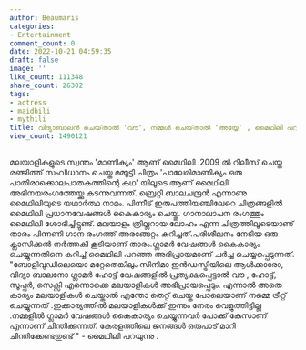 ```yaml
---
author: Beaumaris
categories:
- Entertainment
comment_count: 0
date: 2022-10-21 04:59:35
draft: false
image: ''
like_count: 111348
share_count: 26302
tags:
- actress
- maidhili
- mythili
title: വിദ്യാബാലൻ ചെയ്‌താൽ 'വൗ', നമ്മൾ ചെയ്‌താൽ 'അയ്യേ' , മൈഥിലി പറയുന്നു
view_count: 1490121
---
```


മലയാളികളുടെ സ്വന്തം 'മാണിക്യം' ആണ് മൈഥിലി .2009 ൽ റിലീസ് ചെയ്ത രഞ്ജിത്ത് സംവിധാനം ചെയ്ത മമ്മൂട്ടി ചിത്രം 'പാലേരിമാണിക്യം ഒരു പാതിരാക്കൊലപാതകത്തിന്റെ കഥ' യിലൂടെ ആണ് മൈഥിലി അഭിനയരംഗത്തേയ്ക്കു കടന്നുവന്നത്. ബ്രെറ്റി ബാലചന്ദ്രൻ എന്നാണു മൈഥിലിയുടെ യഥാർത്ഥ നാമം. പിന്നീട് ഇരുപത്തിയഞ്ചിലേറെ ചിത്രങ്ങളിൽ മൈഥിലി പ്രധാനവേഷങ്ങൾ കൈകാര്യം ചെയ്തു. ഗാനാലാപന രംഗത്തും മൈഥിലി ശോഭിച്ചിട്ടുണ്ട്. മലയാളം ത്രില്ലറായ ലോഹം എന്ന ചിത്രത്തിലൂടെയാണ് താരം പിന്നണി ഗാന രംഗത്ത് അരങ്ങേറ്റം കുറിച്ചത്.പരിശീലനം നേടിയ ഒരു ക്ലാസിക്കൽ നർത്തകി കൂടിയാണ് താരം.ഗ്ലാമർ വേഷങ്ങൾ കൈകാര്യം ചെയ്യുന്നതിനെ കുറിച്ച് മൈഥിലി പറഞ്ഞ അഭിപ്രായമാണ് ചർച്ച ചെയ്യപ്പെടുന്നത്. "ബോളിവുഡിലെയൊ മറ്റേതെങ്കിലും സിനിമാ ഇൻഡസ്ട്രിയിലെ ആൾക്കാരോ, വിദ്യാ ബാലനോ ഗ്ലാമർ ഹോട്ട് വേഷങ്ങളിൽ പ്രത്യക്ഷപ്പെട്ടാൽ വൗ , ഹോട്ട്, സൂപ്പർ, സെക്സി എന്നൊക്കെ മലയാളികൾ അഭിപ്രായപ്പെടും. എന്നാൽ അതെ കാര്യം മലയാളികൾ ചെയ്താൽ എന്തോ തെറ്റ് ചെയ്ത പോലെയാണ് നമ്മെ ട്രീറ്റ്‌ ചെയ്യുന്നത് .ഇക്കാര്യത്തിൽ മലയാളികൾക്ക് ഇന്നും നേരം വെളുത്തിട്ടില്ല .നമ്മളിൽ ഗ്ലാമർ വേഷങ്ങൾ കൈകാര്യം ചെയ്യുന്നവർ പോക്ക് കേസാണ് എന്നാണ് ചിന്തിക്കുന്നത്. കേരളത്തിലെ ജനങ്ങൾ ഒരുപാട് മാറി ചിന്തിക്കേണ്ടതുണ്ട് " - മൈഥിലി പറയുന്നു .